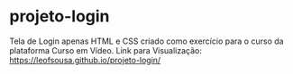 # projeto-login
 Tela de Login apenas HTML e CSS criado como exercício para o curso da plataforma Curso em Vídeo.
 Link para Visualização: https://leofsousa.github.io/projeto-login/
